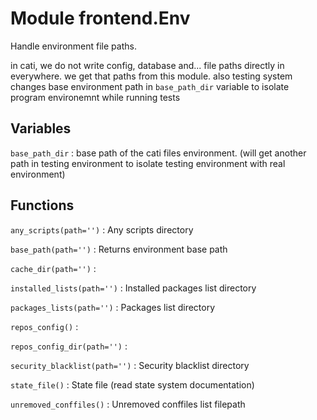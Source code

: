 Module frontend.Env
===================
Handle environment file paths.

in cati, we do not write config, database and... file paths directly in everywhere.
we get that paths from this module.
also testing system changes base environment path in `base_path_dir` variable
to isolate program environemnt while running tests

Variables
---------

    
`base_path_dir`
:   base path of the cati files environment.
    (will get another path in testing environment to isolate testing environment with real environment)

Functions
---------

    
`any_scripts(path='')`
:   Any scripts directory

    
`base_path(path='')`
:   Returns environment base path

    
`cache_dir(path='')`
:   

    
`installed_lists(path='')`
:   Installed packages list directory

    
`packages_lists(path='')`
:   Packages list directory

    
`repos_config()`
:   

    
`repos_config_dir(path='')`
:   

    
`security_blacklist(path='')`
:   Security blacklist directory

    
`state_file()`
:   State file (read state system documentation)

    
`unremoved_conffiles()`
:   Unremoved conffiles list filepath